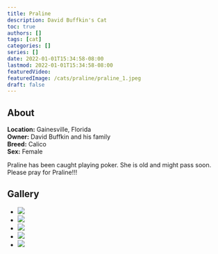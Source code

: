 ```yaml
---
title: Praline
description: David Buffkin's Cat
toc: true
authors: []
tags: [cat]
categories: []
series: []
date: 2022-01-01T15:34:58-08:00
lastmod: 2022-01-01T15:34:58-08:00
featuredVideo:
featuredImage: /cats/praline/praline_1.jpeg
draft: false
---
```


## About


**Location:** Gainesville, Florida  
**Owner:** David Buffkin and his family  
**Breed:** Calico  
**Sex:** Female  

Praline has been caught playing poker. She is old and might pass soon. Please pray for Praline!!!  

<head>
<link rel="stylesheet" href="/cats/collage.css">
</head>

## Gallery
<ul class="columns">
  <li class="item"><img src="/cats/praline/praline_1.jpeg"></li>
  <li class="item"><img src="/cats/praline/praline_2.jpeg"></li>
  <li class="item"><img src="/cats/praline/praline_4.jpeg"></li>
  <li class="item"><img src="/cats/praline/praline_3.jpeg"></li>
  <li class="item"><img src="/cats/praline/praline_5.jpeg"></li>
</ul>